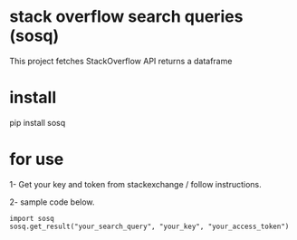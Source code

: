 # stack overflow search queries (sosq)

This project fetches StackOverflow API returns a dataframe

# install

pip install sosq

# for use

1- Get your key and token from stackexchange / follow instructions.

2- sample code below.

```
import sosq
sosq.get_result("your_search_query", "your_key", "your_access_token")
```

